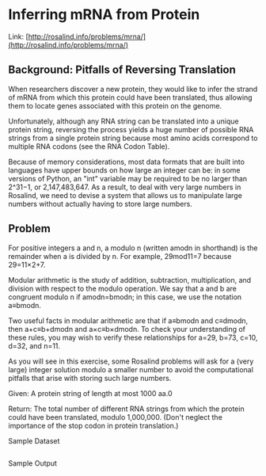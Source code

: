 # Inferring mRNA from Protein

Link: [http://rosalind.info/problems/mrna/](http://rosalind.info/problems/mrna/)

## Background: Pitfalls of Reversing Translation

When researchers discover a new protein, they would like to infer the strand of mRNA from which this protein could have been translated, thus allowing them to locate genes associated with this protein on the genome.

Unfortunately, although any RNA string can be translated into a unique protein string, reversing the process yields a huge number of possible RNA strings from a single protein string because most amino acids correspond to multiple RNA codons (see the RNA Codon Table).

Because of memory considerations, most data formats that are built into languages have upper bounds on how large an integer can be: in some versions of Python, an "int" variable may be required to be no larger than 2^31−1, or 2,147,483,647. As a result, to deal with very large numbers in Rosalind, we need to devise a system that allows us to manipulate large numbers without actually having to store large numbers.

## Problem

For positive integers a and n, a modulo n (written amodn in shorthand) is the remainder when a is divided by n. For example, 29mod11=7 because 29=11×2+7.

Modular arithmetic is the study of addition, subtraction, multiplication, and division with respect to the modulo operation. We say that a and b are congruent modulo n if amodn=bmodn; in this case, we use the notation a≡bmodn.

Two useful facts in modular arithmetic are that if a≡bmodn and c≡dmodn, then a+c≡b+dmodn and a×c≡b×dmodn. To check your understanding of these rules, you may wish to verify these relationships for a=29, b=73, c=10, d=32, and n=11.

As you will see in this exercise, some Rosalind problems will ask for a (very large) integer solution modulo a smaller number to avoid the computational pitfalls that arise with storing such large numbers.

Given: A protein string of length at most 1000 aa.0

Return: The total number of different RNA strings from which the protein could have been translated, modulo 1,000,000. (Don't neglect the importance of the stop codon in protein translation.)

Sample Dataset

```
```

Sample Output

```
```